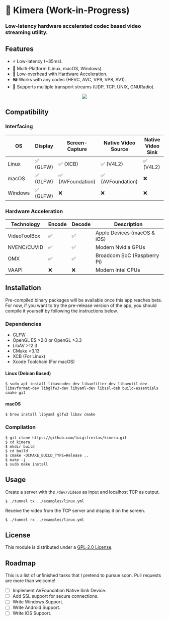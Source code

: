 # 🐙 Kimera (Work-in-Progress)
### Low-latency hardware accelerated codec based video streaming utility.

## Features
- ⚡ Low-latency (~35ms).
- 🦑 Multi-Platform (Linux, macOS, Windows).
- 🔋 Low-overhead with Hardware Acceleration.
- 🖼️ Works with any codec (HEVC, AVC, VP9, VP8, AV1).
- 🧳 Supports multiple transport streams (UDP, TCP, UNIX, GNURadio).

<p align="center">
<img src="https://github.com/luigifreitas/kimera/raw/master/assets/kimera_macos.png" />
</p>

## Compatibility
### Interfacing
|    OS    |  Display  |   Screen-Capture   | Native Video Source | Native Video Sink |
|----------|-----------|--------------------|---------------------|-------------------|
| Linux    | ✅ (GLFW) | ✅ (XCB)          | ✅ (V4L2)          | ✅ (V4L2)         |
| macOS    | ✅ (GLFW) | ✅ (AVFoundation) | ✅ (AVFoundation)  | ❌                |
| Windows  | ✅ (GLFW) | ❌                | ❌                 | ❌                |

### Hardware Acceleration
|  Technology  | Encode | Decode |         Description         |
|--------------|--------|--------|-----------------------------|
| VideoToolBox | ✅     | ✅     | Apple Devices (macOS & iOS) |
| NVENC/CUVID  | ✅     | ✅     | Modern Nvidia GPUs          |
| OMX          | ✅     | ✅     | Broadcom SoC (Raspberry Pi) |
| VAAPI        | ❌     | ❌     | Modern Intel CPUs           |

## Installation 
Pre-compiled binary packages will be available once this app reaches beta. For now, if you want to try the pre-release version of the app, you should compile it yourself by following the instructions below.

### Dependencies
- GLFW
- OpenGL ES >2.0 or OpenGL >3.3
- LibAV >12.3
- CMake >3.13
- XCB (For Linux)
- Xcode Toolchain (For macOS)

#### Linux (Debian Based)
```shell
$ sudo apt install libavcodec-dev libavfilter-dev libavutil-dev libavformat-dev libglfw3-dev libyaml-dev libssl-deb build-essentials cmake git
```

#### macOS
```shell
$ brew install libyaml glfw3 libav cmake
```

### Compilation
```shell
$ git clone https://github.com/luigifreitas/kimera.git
$ cd kimera
$ mkdir build
$ cd build
$ cmake -DCMAKE_BUILD_TYPE=Release ..
$ make -j
$ sudo make install
```

## Usage
Create a server with the `/dev/video0` as input and localhost TCP as output.
```shell
$ ./tunnel tx ../examples/linux.yml
```

Receive the video from the TCP server and display it on the screen.
```shell
$ ./tunnel rx ../examples/linux.yml
```

## License
This module is distributed under a [GPL-2.0 License](https://raw.githubusercontent.com/luigifreitas/kimera/master/LICENSE).

## Roadmap
This is a list of unfinished tasks that I pretend to pursue soon. Pull requests are more than welcome!
- [ ] Implement AVFoundation Native Sink Device.
- [ ] Add SSL support for secure connections.
- [ ] Write Windows Support.
- [ ] Write Android Support.
- [ ] Write iOS Support.
